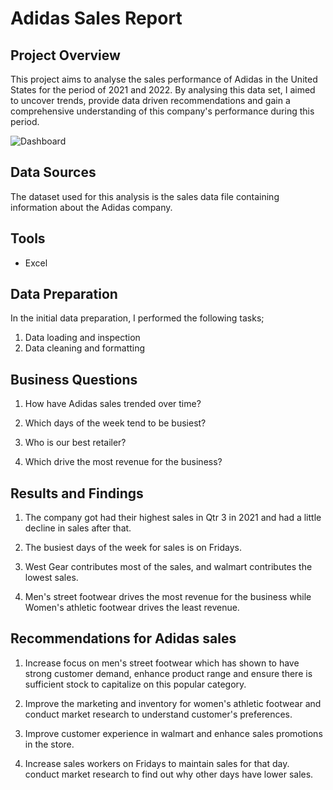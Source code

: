 # Adidas Sales Report

## Project Overview
This project aims to analyse the sales performance of Adidas in the United States for the period of 2021 and 2022. By analysing this data set, I aimed to uncover trends, provide data driven recommendations and gain a comprehensive understanding of this company's performance during this period.

![Dashboard](https://github.com/user-attachments/assets/c081932f-3915-41d5-8e55-481f0f0ac7b4)


## Data Sources

The dataset used for this analysis is the sales data file containing information about the Adidas company. 

## Tools
- Excel

## Data Preparation
In the initial data preparation, I performed the following tasks;
1. Data loading and inspection
2. Data cleaning and formatting

## Business Questions

1. How have Adidas sales trended over time?

2. Which days of the week tend to be busiest?

3. Who is our best retailer?

4. Which drive the most revenue for the business?

## Results and Findings

1. The company got had their highest sales in Qtr 3 in 2021 and had a little decline in sales after that.

2. The busiest days of the week for sales is on Fridays.

3. West Gear contributes most of the sales, and walmart contributes the lowest sales.

4. Men's street footwear drives the most revenue for the business while Women's athletic footwear drives the least revenue.

## Recommendations for Adidas sales

1. Increase focus on men's street footwear which has shown to have strong customer demand, enhance product range and ensure there is sufficient stock to capitalize on this popular category. 

2. Improve the marketing and inventory for women's athletic footwear and conduct market research to understand customer's preferences.

3. Improve customer experience in walmart and enhance sales promotions in the store.

4. Increase sales workers on Fridays to maintain sales for that day. conduct market research to find out why other days have lower sales.
